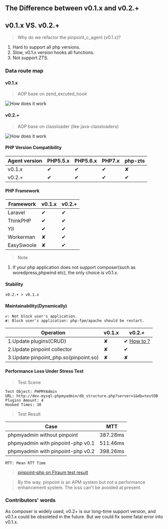 ## The Difference between v0.1.x and v0.2.+

##  v0.1.x VS. v0.2.+

> Why do we refactor the pinpoint_c_agent (v0.1.x)?

1. Hard to support all php versions.
2. Slow, v0.1.x version hooks all functions.
3. Not support ZTS.

### Data route map

#### v0.1.x

> AOP base on zend_excuted_hook

![How does it work](../../images/principle_v0.1.x.png)
#### v0.2.+

> AOP base on classloader (like java-classloaders)

![How does it work](../../images/principle_v0.2.x.png)

#### PHP Version Compatibility

Agent version|PHP5.5.x|PHP5.6.x|PHP7.x |php-zts
----|-----|----|-----|---
v0.1.x|✔|✔|✔|✘
v0.2.+|✔|✔|✔|✔

#### PHP Framework

Framework|v0.1.x|v0.2.+
----|-----|----|
Laravel|✔|✔
ThinkPHP|✔|✔
YII|✔|✔
Workerman|✘|✔
EasySwoole|✘|✔


> Note

1. If your php application does not support composer(such as woredpress,phpwind etc), the only choice is v0.1.x.

#### Stability

`v0.2.+ > v0.1.x`


#### Maintainability(Dynamically)

```
✔: Not block user's application.
✘: Block user's application: php-fpm/apache should be restart.
```

Operation|v0.1.x|v0.2.+
----|-----|----
1.Update plugins(CRUD) |✘|✔ [How to ?](https://github.com/pinpoint-apm/pinpoint-php-aop#how-to-reload-all-plugins)
2.Update pinpoint collector|✘|✔
3.Update pinpoint_php.so(pinpoint.so)|✘|✘


#### Performance Loss Under Stress Test

> Test Scene

```
Test Object: PHPMYAdmin
URL: http://dev-mysql-phpmyadmin/db_structure.php?server=1&db=testDB
Plugins Amount: 4
Hooked Times: 30
```

> Test Result

Case|MTT
---|----
phpmyadmin without pinpoint|387.28ms
phpmyadmin with pinpoint-php v0.1|511.46ms
phpmyadmin with pinpoint-php v0.2|398.26ms


```
MTT: Mean RTT Time 
```
> [ pinpoint-php on Flraum test result ](./User%20Manual.md#1.1-performance-result)

> By the way, pinpoint is an APM system but not a performance enhancement system. The loss can't be avoided at present.


### Contributors' words

As composer is widely used, v0.2+ is our long-time support version, and v0.1.x could be obsoleted in the future. But we could fix some fatal error into v0.1.x.